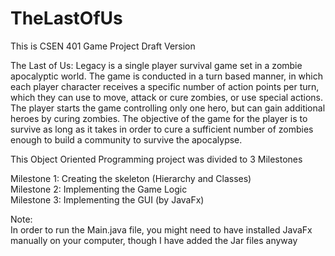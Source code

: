 # TheLastOfUs
This is CSEN 401 Game Project Draft Version

The Last of Us: Legacy is a single player survival game set in a zombie apocalyptic world.
The game is conducted in a turn based manner, in which each player character receives a specific
number of action points per turn, which they can use to move, attack or cure zombies, or use
special actions.
The player starts the game controlling only one hero, but can gain additional heroes by curing
zombies. The objective of the game for the player is to survive as long as it takes in order to
cure a sufficient number of zombies enough to build a community to survive the apocalypse.

This Object Oriented Programming project was divided to 3 Milestones  <br />

Milestone 1: Creating the skeleton (Hierarchy and Classes) <br />
Milestone 2: Implementing the Game Logic <br />
Milestone 3: Implementing the GUI (by JavaFx) <br />

Note:<br />
In order to run the Main.java file, you might need to have installed JavaFx manually on your computer, though I have added the Jar files anyway <br />

